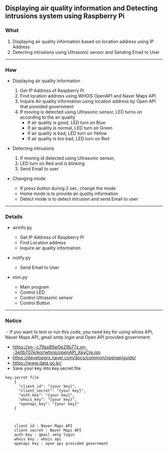 ## Displaying air quality information and Detecting intrusions system using Raspberry Pi 


### What
  1. Displaying air quality information based on location address using IP Address
  2. Detecting intrusions using Ultrasonic sensor and Sending Email to User
***
### How
  - Displaying air quality information
    1. Get IP Address of Raspberry Pi
    2. Find location address using WHOIS OpenAPI and Naver Maps API
    3. Inquire Air quality information using location address by Open API that provided government
    4. If moving is detected using Ultrasonic sensor, LED turns on according to the air quality
        - If air quality is good, LED turn on Blue
        - If air quality is normal, LED turn on Green
        - If air quality is bad, LED turn on Yellow
        - If air quality is too bad, LED turn on Red
        
  - Detecting intrusions
    1. If moving id detected using Ultrasonic sensor,
    2. LED turn on Red and is blinking
    3. Send Email to user
    
  - Changing mode
    + If press button during 2 sec, change the mode
    + Home mode is to provide air quality information
    + Detect mode is to detect intrusion and send Email to user
***    
### Details
  - airinfo.py
    + Get IP Address of Raspberry Pi
    + Find Location address
    + Inquire air quality information
  
  
  - notify.py
    + Send Email to User
  
  - mini.py
    + Main program
    + Control LED
    + Control Ultrasonic sensor
    + Control Button
***
### Notice
  -  If you want to test or run this code, you need key for using whois API, Naver Maps API, gmail smtp login and Open API provided government
  -  <https://xn--c79as89aj0e29b77z.xn--3e0b707e/kor/whois/openAPI_KeyCre.jsp>
  -  <https://developers.naver.com/docs/common/openapiguide/>
  -  <https://www.data.go.kr/>
  -  Save your key into key.secret file
  <pre><code>key.secret file
    { 
      "client_id": "{your key}",
      "client_secret": "{your key}",
      "auth_key": "{your key}",
      "whois_key": "{your key}",
      "openapi_key": "{your key}"
    }
  </code></pre>
  <pre><code>
    client id : Naver Maps API
    client secret : Naver Maps API
    auth key : gmail smtp login
    whois key : whois api
    openapi key : open api provided government
  </code></pre>
    
    
